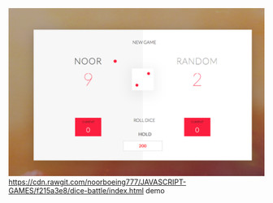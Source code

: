 
 ![alt text](https://github.com/noorboeing777/JAVASCRIPT-GAMES/blob/master/dice-battle/dice.png)
https://cdn.rawgit.com/noorboeing777/JAVASCRIPT-GAMES/f215a3e8/dice-battle/index.html
demo
